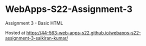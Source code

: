 # WebApps-S22-Assignment-3
Assignment 3 - Basic HTML

Hosted at https://44-563-web-apps-s22.github.io/webapps-s22-assignment-3-saikiran-kumar/

